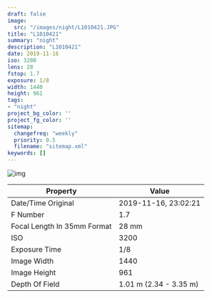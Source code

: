 ```yaml
---
draft: false
image:
  src: "/images/night/L1010421.JPG"
title: "L1010421"
summary: "night"
description: "L1010421"
date: 2019-11-16
iso: 3200
lens: 28
fstop: 1.7
exposure: 1/8
width: 1440
height: 961
tags:
- "night"
project_bg_color: ''
project_fg_color: ''
sitemap:
  changefreq: "weekly"
  priority: 0.5
  filename: "sitemap.xml"
keywords: []
---
```


![img](/images/night/L1010421.JPG)


Property | Value
---------|------
Date/Time Original              | 2019-11-16, 23:02:21
F Number                        | 1.7
Focal Length In 35mm Format     | 28 mm
ISO                             | 3200
Exposure Time                   | 1/8
Image Width                     | 1440
Image Height                    | 961
Depth Of Field                  | 1.01 m (2.34 - 3.35 m)
